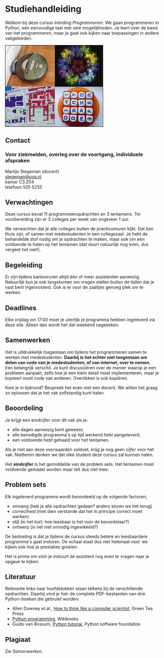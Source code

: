 # Studiehandleiding

Welkom bij deze cursus *Inleiding Programmeren*. We gaan programmeren
in Python, een eenvoudige taal met vele mogelijkheden. Je leert over
de basis van het programmeren, maar je gaat ook kijken naar
toepassingen in andere vakgebieden.

![Roomba photograph courtesy of Stephanie Booth on Flickr; virus image courtesy of the CDC; Boggle photograph courtesy of Angelina on Flickr; MIT campus map image courtesy of RahulG on Flickr.](mit600.jpg)

## Contact

### Voor ziekmelden, overleg over de voortgang, individuele afspraken

Martijn Stegeman (docent)  
<stegeman@uva.nl>  
kamer C3.204  
telefoon 525 5235

## Verwachtingen

Deze cursus bevat 11 programmeeropdrachten en 3 tentamens. Ter
voorbereiding zijn er 3 colleges per week van ongeveer 1 uur.

We verwachten dat je alle colleges buiten de practicumuren kijkt. Dat
kan thuis zijn, of samen met medestudenten in een collegezaal. Je hebt
de behandelde stof nodig om je opdrachten te maken, maar ook om een
voldoende te halen op het tentamen (dat duurt natuurlijk nog even, dus
vergeet het niet!).

## Begeleiding

Er zijn tijdens kantooruren altijd één of meer assistenten
aanwezig. Natuurlijk kun je ook langskomen om vragen stellen buiten de
tijden dat je vast bent ingeroosterd. Ook is er voor de zaaltjes
genoeg plek om te werken.

## Deadlines

Elke vrijdag om 17:00 moet je uiterlijk je programma hebben ingeleverd
via deze site. Alleen dan wordt het dat weekend nagekeken.

## Samenwerken

Het is uitdrukkelijk toegestaan om tijdens het programmeren samen te
werken met medestudenten. **Daarbij is het echter niet toegestaan om
delen van code van je medestudenten, of van internet, over te nemen.**
Een belangrijk verschil. Je kunt discussiëren over de manier waarop je
een probleem aanpakt, zelfs hoe je een klein detail moet
implementeren, maar je kopieert nooit code van anderen. Overtikken is
ook kopiëren.

Kom je in tijdnood? Bespreek het even met een docent. We willen het
graag zo oplossen dat je het vak zelfstandig kunt halen.

## Beoordeling

Je krijgt een eindcijfer voor dit vak als je:

* alle dagen aanwezig bent geweest;
* alle benodigde programma's op tijd werkend hebt aangeleverd;
* een voldoende hebt gehaald voor het tentamen.

Als je niet aan deze voorwaarden voldoet, krijg je nog geen cijfer
voor het vak. Niettemin denken we dat elke student deze cursus zal
kunnen halen.

Het **eindcijfer** is het gemiddelde van de problem sets. Het tentamen
moet voldoende gemaakt worden maar telt dus niet mee.

## Problem sets

Elk ingeleverd programma wordt beoordeeld op de volgende factoren;

* omvang (heb je alle opdrachten gedaan? anders sturen we het terug)
* correctheid (met dien verstande dat het in principe correct moet
  werken)
* stijl (in het kort: hoe leesbaar is het voor de beoordelaar?)
* ontwerp (is het niet onnodig ingewikkeld?)

De bedoeling is dat je tijdens de cursus steeds betere en leesbaardere
programma's gaat insturen. De schaal staat dus niet helemaal vast: we
kijken ook hoe je prestaties groeien.

Het is prima om vóór je instuurt de assistent nog even te vragen naar
je opgave te kijken.

## Literatuur

Relevante links naar hoofdstukken staan telkens bij de verschillende
opdrachten. Daarbij vind je hier de complete PDF-bestanden van drie
Python-boeken die gebruikt worden:

* Allen Downey et.al., [How to think like a computer scientist](http://staff.science.uva.nl/~mstgeman/progwis/CompleteBook.pdf), Green Tea Press
* [Python programming](http://staff.science.uva.nl/~mstgeman/progwis/PythonProgramming.pdf), Wikibooks
* Guido van Rossum, [Python tutorial](PythonTutorial), Python software foundation

## Plagiaat

Zie *Samenwerken*.
